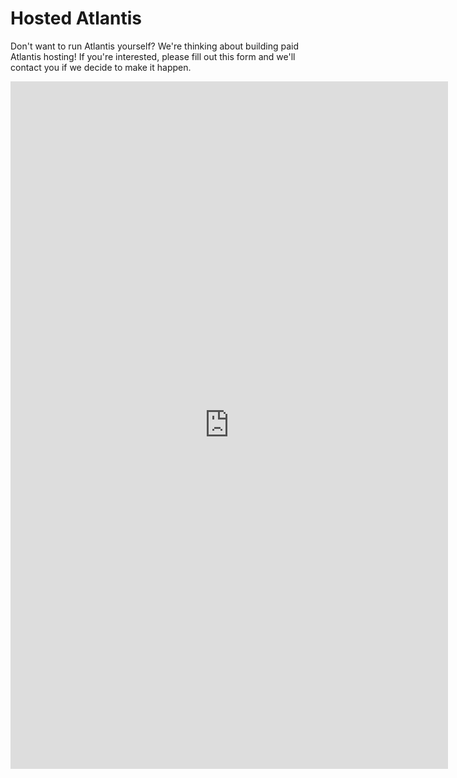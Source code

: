 # Hosted Atlantis

Don't want to run Atlantis yourself? We're thinking about building paid Atlantis hosting! If you're interested, please fill out this form and we'll contact you if we decide to make it happen.

<iframe src="https://docs.google.com/forms/d/e/1FAIpQLSe-olWLALmjJvdJrnj_O-PPn5JBrHn74Ahp63ZPmWfMsK__Vw/viewform?embedded=true" width="700" height="1100" frameborder="0" marginheight="0" marginwidth="0">Loading...</iframe>
